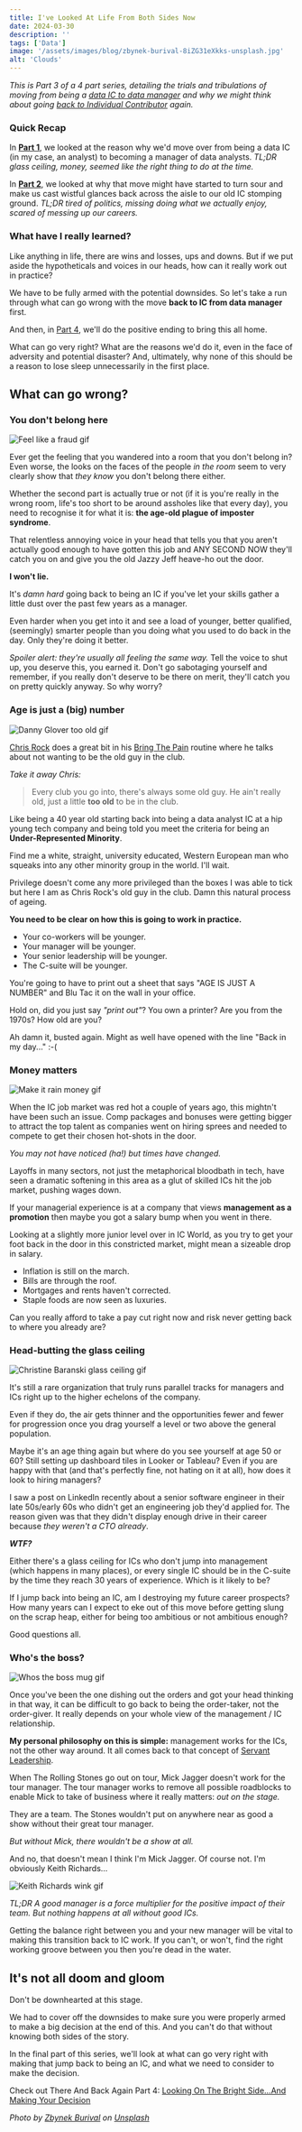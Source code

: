 ```yaml
---
title: I've Looked At Life From Both Sides Now
date: 2024-03-30
description: ''
tags: ['Data']
image: '/assets/images/blog/zbynek-burival-8iZG31eXkks-unsplash.jpg'
alt: 'Clouds'
---
```

_This is Part 3 of a 4 part series, detailing the trials and tribulations of moving from being a [data IC to data manager](/becoming-an-analytics-manager-isnt-a-promotion-its-a-career-change/) and why we might think about going [back to Individual Contributor](/articles/there-and-back-again-a-data-career-journey/) again._

### Quick Recap

In [**Part 1**](/becoming-an-analytics-manager-isnt-a-promotion-its-a-career-change/), we looked at the reason why we'd move over from being a data IC (in my case, an analyst) to becoming a manager of data analysts.
_TL;DR glass ceiling, money, seemed like the right thing to do at the time._

In [**Part 2**](/there-and-back-again-a-data-career-journey/), we looked at why that move might have started to turn sour and make us cast wistful glances back across the aisle to our old IC stomping ground.
_TL;DR tired of politics, missing doing what we actually enjoy, scared of messing up our careers._

### What have I really learned?

Like anything in life, there are wins and losses, ups and downs. But if we put aside the hypotheticals and voices in our heads, how can it really work out in practice?

We have to be fully armed with the potential downsides. So let's take a run through what can go wrong with the move **back to IC from data manager** first.

And then, in [Part 4](/looking-on-the-brightsideand-making-your-decision/), we'll do the positive ending to bring this all home.

What can go very right? What are the reasons we'd do it, even in the face of adversity and potential disaster? And, ultimately, why none of this should be a reason to lose sleep unnecessarily in the first place.

## What can go wrong?

### You don't belong here

![Feel like a fraud gif](https://media.giphy.com/media/v1.Y2lkPTc5MGI3NjExZWJibHZlZTRweTR0c204em84amE1bjN2eDZjNXdpbmI5enY5d3BoZiZlcD12MV9pbnRlcm5hbF9naWZfYnlfaWQmY3Q9Zw/3o7WIBUKgBVmxzolm8/giphy.gif)

Ever get the feeling that you wandered into a room that you don't belong in? Even worse, the looks on the faces of the people _in the room_ seem to very clearly show that _they know_ you don't belong there either.

Whether the second part is actually true or not (if it is you're really in the wrong room, life's too short to be around assholes like that every day), you need to recognise it for what it is: **the age-old plague of imposter syndrome**.

That relentless annoying voice in your head that tells you that you aren't actually good enough to have gotten this job and ANY SECOND NOW they'll catch you on and give you the old Jazzy Jeff heave-ho out the door.

**I won't lie.**

It's _damn hard_ going back to being an IC if you've let your skills gather a little dust over the past few years as a manager.

Even harder when you get into it and see a load of younger, better qualified, (seemingly) smarter people than you doing what you used to do back in the day. Only they're doing it better.

_Spoiler alert: they're usually all feeling the same way._ Tell the voice to shut up, you deserve this, you earned it. Don't go sabotaging yourself and remember, if you really don't deserve to be there on merit, they'll catch you on pretty quickly anyway. So why worry?

### Age is just a (big) number

![Danny Glover too old gif](https://media.giphy.com/media/v1.Y2lkPTc5MGI3NjExeTY3d2ozeTRuY2lzYjllYTBzeTVleDlzcnd6bGQ1MmNuMG9ieWF2dCZlcD12MV9pbnRlcm5hbF9naWZfYnlfaWQmY3Q9Zw/3b1JW7LxfsAKs/giphy-downsized-large.gif)

[Chris Rock](https://en.wikipedia.org/wiki/Chris_Rock) does a great bit in his [Bring The Pain](https://www.youtube.com/watch?v=coC4t7nCGPs) routine where he talks about not wanting to be the old guy in the club.

_Take it away Chris:_

>Every club you go into, there's always some old guy. He ain't really old, just a little **too old** to be in the club.

Like being a 40 year old starting back into being a data analyst IC at a hip young tech company and being told you meet the criteria for being an **Under-Represented Minority**.

Find me a white, straight, university educated, Western European man who squeaks into any other minority group in the world. I'll wait.

Privilege doesn't come any more privileged than the boxes I was able to tick but here I am as Chris Rock's old guy in the club. Damn this natural process of ageing.

**You need to be clear on how this is going to work in practice.**

- Your co-workers will be younger.
- Your manager will be younger.
- Your senior leadership will be younger.
- The C-suite will be younger.

You're going to have to print out a sheet that says "AGE IS JUST A NUMBER" and Blu Tac it on the wall in your office.

Hold on, did you just say _"print out"_? You own a printer? Are you from the 1970s? How old are you?

Ah damn it, busted again. Might as well have opened with the line "Back in my day..." :-(

### Money matters

![Make it rain money gif](https://media.giphy.com/media/v1.Y2lkPTc5MGI3NjExZHU0djA4ZXh5OHo3MzI3MnpnZjlidHpscmtobnkxc2diaGtvZXF0NyZlcD12MV9pbnRlcm5hbF9naWZfYnlfaWQmY3Q9Zw/JpG2A9P3dPHXaTYrwu/giphy.gif)

When the IC job market was red hot a couple of years ago, this mightn't have been such an issue. Comp packages and bonuses were getting bigger to attract the top talent as companies went on hiring sprees and needed to compete to get their chosen hot-shots in the door.

_You may not have noticed (ha!) but times have changed._

Layoffs in many sectors, not just the metaphorical bloodbath in tech, have seen a dramatic softening in this area as a glut of skilled ICs hit the job market, pushing wages down.

If your managerial experience is at a company that views **management as a promotion** then maybe you got a salary bump when you went in there.

Looking at a slightly more junior level over in IC World, as you try to get your foot back in the door in this constricted market, might mean a sizeable drop in salary.

- Inflation is still on the march.
- Bills are through the roof.
- Mortgages and rents haven't corrected.
- Staple foods are now seen as luxuries.

Can you really afford to take a pay cut right now and risk never getting back to where you already are?

### Head-butting the glass ceiling

![Christine Baranski glass ceiling gif](https://media.giphy.com/media/v1.Y2lkPTc5MGI3NjExZGkwcjgxZHVqYzk2aTFwZWkxa3BleXdsbW0zazF2a3lnbzN6M2V2NiZlcD12MV9pbnRlcm5hbF9naWZfYnlfaWQmY3Q9Zw/3o84UeuLIfVbx71lO8/giphy.gif)

It's still a rare organization that truly runs parallel tracks for managers and ICs right up to the higher echelons of the company.

Even if they do, the air gets thinner and the opportunities fewer and fewer for progression once you drag yourself a level or two above the general population.

Maybe it's an age thing again but where do you see yourself at age 50 or 60? Still setting up dashboard tiles in Looker or Tableau? Even if you are happy with that (and that's perfectly fine, not hating on it at all), how does it look to hiring managers?

I saw a post on LinkedIn recently about a senior software engineer in their late 50s/early 60s who didn't get an engineering job they'd applied for. The reason given was that they didn't display enough drive in their career because _they weren't a CTO already_.

_**WTF?**_

Either there's a glass ceiling for ICs who don't jump into management (which happens in many places), or every single IC should be in the C-suite by the time they reach 30 years of experience. Which is it likely to be?

If I jump back into being an IC, am I destroying my future career prospects? How many years can I expect to eke out of this move before getting slung on the scrap heap, either for being too ambitious or not ambitious enough?

Good questions all.

### Who's the boss?

![Whos the boss mug gif](https://media.giphy.com/media/v1.Y2lkPTc5MGI3NjExZG83bWpydW5qMTRrdTJ4b3dpN2k0a3R1OWVwZ25naDY5bTRqc3dieiZlcD12MV9pbnRlcm5hbF9naWZfYnlfaWQmY3Q9Zw/QBAtAFLqRkuU9fKBvu/giphy.gif)

Once you've been the one dishing out the orders and got your head thinking in that way, it can be difficult to go back to being the order-taker, not the order-giver. It really depends on your whole view of the management / IC relationship.

**My personal philosophy on this is simple:** management works for the ICs, not the other way around. It all comes back to that concept of [Servant Leadership](https://en.wikipedia.org/wiki/Servant_leadership).

When The Rolling Stones go out on tour, Mick Jagger doesn't work for the tour manager. The tour manager works to remove all possible roadblocks to enable Mick to take of business where it really matters: _out on the stage._

They are a team. The Stones wouldn't put on anywhere near as good a show without their great tour manager.

_But without Mick, there wouldn't be a show at all._

And no, that doesn't mean I think I'm Mick Jagger. Of course not. I'm obviously Keith Richards...

![Keith Richards wink gif](https://media.giphy.com/media/v1.Y2lkPTc5MGI3NjExZTNyeGQ5N3poZWdvb3hnMnBiaDJhdHh2Zjhqem5pMGcyajJuMGtwdiZlcD12MV9pbnRlcm5hbF9naWZfYnlfaWQmY3Q9Zw/9F9I9Nj8Dok7e/giphy.gif)

_TL;DR A good manager is a force multiplier for the positive impact of their team. But nothing happens at all without good ICs._

Getting the balance right between you and your new manager will be vital to making this transition back to IC work. If you can't, or won't, find the right working groove between you then you're dead in the water.

## It's not all doom and gloom

Don't be downhearted at this stage.

We had to cover off the downsides to make sure you were properly armed to make a big decision at the end of this. And you can't do that without knowing both sides of the story.

In the final part of this series, we'll look at what can go very right with making that jump back to being an IC, and what we need to consider to make the decision.

Check out There And Back Again Part 4: [Looking On The Bright Side...And Making Your Decision](/looking-on-the-bright-sideand-making-your-decision/)

_Photo by <a href="https://unsplash.com/@zburival?utm_content=creditCopyText&utm_medium=referral&utm_source=unsplash">Zbynek Burival</a> on <a href="https://unsplash.com/photos/aerial-photography-of-clouds-8iZG31eXkks?utm_content=creditCopyText&utm_medium=referral&utm_source=unsplash">Unsplash</a>_